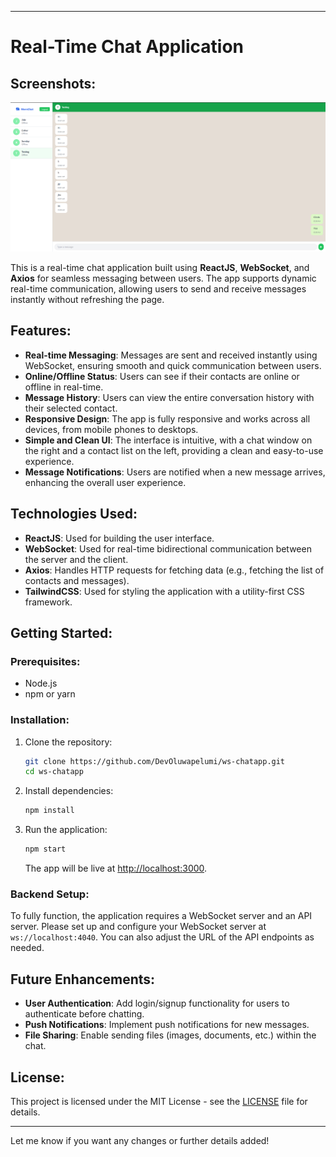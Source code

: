 

---

# Real-Time Chat Application

## Screenshots:

![Chat App Screenshot](/client/src/assets/Screenshot.png)

This is a real-time chat application built using **ReactJS**, **WebSocket**, and **Axios** for seamless messaging between users. The app supports dynamic real-time communication, allowing users to send and receive messages instantly without refreshing the page.

## Features:

* **Real-time Messaging**: Messages are sent and received instantly using WebSocket, ensuring smooth and quick communication between users.
* **Online/Offline Status**: Users can see if their contacts are online or offline in real-time.
* **Message History**: Users can view the entire conversation history with their selected contact.
* **Responsive Design**: The app is fully responsive and works across all devices, from mobile phones to desktops.
* **Simple and Clean UI**: The interface is intuitive, with a chat window on the right and a contact list on the left, providing a clean and easy-to-use experience.
* **Message Notifications**: Users are notified when a new message arrives, enhancing the overall user experience.

## Technologies Used:

* **ReactJS**: Used for building the user interface.
* **WebSocket**: Used for real-time bidirectional communication between the server and the client.
* **Axios**: Handles HTTP requests for fetching data (e.g., fetching the list of contacts and messages).
* **TailwindCSS**: Used for styling the application with a utility-first CSS framework.

## Getting Started:

### Prerequisites:

* Node.js
* npm or yarn

### Installation:

1. Clone the repository:

   ```bash
   git clone https://github.com/DevOluwapelumi/ws-chatapp.git
   cd ws-chatapp
   ```

2. Install dependencies:

   ```bash
   npm install
   ```

3. Run the application:

   ```bash
   npm start
   ```

   The app will be live at [http://localhost:3000](http://localhost:3000).

### Backend Setup:

To fully function, the application requires a WebSocket server and an API server. Please set up and configure your WebSocket server at `ws://localhost:4040`. You can also adjust the URL of the API endpoints as needed.


## Future Enhancements:

* **User Authentication**: Add login/signup functionality for users to authenticate before chatting.
* **Push Notifications**: Implement push notifications for new messages.
* **File Sharing**: Enable sending files (images, documents, etc.) within the chat.

## License:

This project is licensed under the MIT License - see the [LICENSE](LICENSE) file for details.

---

Let me know if you want any changes or further details added!
